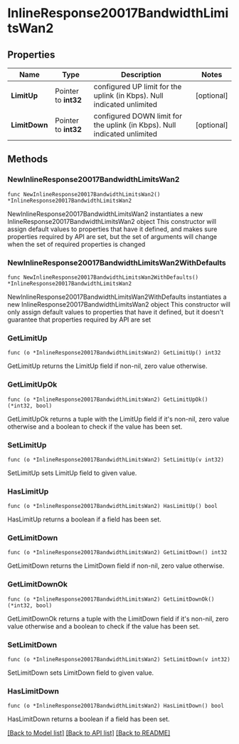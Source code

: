 # InlineResponse20017BandwidthLimitsWan2

## Properties

Name | Type | Description | Notes
------------ | ------------- | ------------- | -------------
**LimitUp** | Pointer to **int32** | configured UP limit for the uplink (in Kbps).  Null indicated unlimited | [optional] 
**LimitDown** | Pointer to **int32** | configured DOWN limit for the uplink (in Kbps).  Null indicated unlimited | [optional] 

## Methods

### NewInlineResponse20017BandwidthLimitsWan2

`func NewInlineResponse20017BandwidthLimitsWan2() *InlineResponse20017BandwidthLimitsWan2`

NewInlineResponse20017BandwidthLimitsWan2 instantiates a new InlineResponse20017BandwidthLimitsWan2 object
This constructor will assign default values to properties that have it defined,
and makes sure properties required by API are set, but the set of arguments
will change when the set of required properties is changed

### NewInlineResponse20017BandwidthLimitsWan2WithDefaults

`func NewInlineResponse20017BandwidthLimitsWan2WithDefaults() *InlineResponse20017BandwidthLimitsWan2`

NewInlineResponse20017BandwidthLimitsWan2WithDefaults instantiates a new InlineResponse20017BandwidthLimitsWan2 object
This constructor will only assign default values to properties that have it defined,
but it doesn't guarantee that properties required by API are set

### GetLimitUp

`func (o *InlineResponse20017BandwidthLimitsWan2) GetLimitUp() int32`

GetLimitUp returns the LimitUp field if non-nil, zero value otherwise.

### GetLimitUpOk

`func (o *InlineResponse20017BandwidthLimitsWan2) GetLimitUpOk() (*int32, bool)`

GetLimitUpOk returns a tuple with the LimitUp field if it's non-nil, zero value otherwise
and a boolean to check if the value has been set.

### SetLimitUp

`func (o *InlineResponse20017BandwidthLimitsWan2) SetLimitUp(v int32)`

SetLimitUp sets LimitUp field to given value.

### HasLimitUp

`func (o *InlineResponse20017BandwidthLimitsWan2) HasLimitUp() bool`

HasLimitUp returns a boolean if a field has been set.

### GetLimitDown

`func (o *InlineResponse20017BandwidthLimitsWan2) GetLimitDown() int32`

GetLimitDown returns the LimitDown field if non-nil, zero value otherwise.

### GetLimitDownOk

`func (o *InlineResponse20017BandwidthLimitsWan2) GetLimitDownOk() (*int32, bool)`

GetLimitDownOk returns a tuple with the LimitDown field if it's non-nil, zero value otherwise
and a boolean to check if the value has been set.

### SetLimitDown

`func (o *InlineResponse20017BandwidthLimitsWan2) SetLimitDown(v int32)`

SetLimitDown sets LimitDown field to given value.

### HasLimitDown

`func (o *InlineResponse20017BandwidthLimitsWan2) HasLimitDown() bool`

HasLimitDown returns a boolean if a field has been set.


[[Back to Model list]](../README.md#documentation-for-models) [[Back to API list]](../README.md#documentation-for-api-endpoints) [[Back to README]](../README.md)


